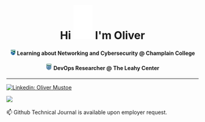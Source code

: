 <h1 align="center">Hi <img src="https://raw.githubusercontent.com/Oliver-Mustoe/Oliver-Mustoe/main/git_images/giphy.gif" width="50"> I'm Oliver</h1>
<h4 align="center"> <img src="https://raw.githubusercontent.com/Oliver-Mustoe/Oliver-Mustoe/main/git_images/Champlain_College_seal.png" width="15"> Learning about Networking and Cybersecurity @ Champlain College </h4>
<h4 align="center"> <img src="https://raw.githubusercontent.com/Oliver-Mustoe/Oliver-Mustoe/main/git_images/1576605441126.png" width="17"> DevOps Researcher @ The Leahy Center </h4>



***

  
[![Linkedin: Oliver Mustoe](https://img.shields.io/badge/-oliverjmustoe-blue?style=flat-square&logo=Linkedin&logoColor=white&link=https://www.linkedin.com/in/oliver-j-mustoe/)](https://www.linkedin.com/in/oliver-j-mustoe/)

<p align='left'>
  <a href="#"><img src="https://github-readme-stats.vercel.app/api?username=Oliver-Mustoe&show_icons=true&theme=radical" width="350"></a>
</p>


📫 Github Technical Journal is available upon employer request.
